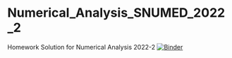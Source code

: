 # Numerical_Analysis_SNUMED_2022_2
Homework Solution for Numerical Analysis 2022-2
[![Binder](https://mybinder.org/badge_logo.svg)](https://mybinder.org/v2/gh/iss98/Numerical_Analysis_SNUMED_2022_2/main)
